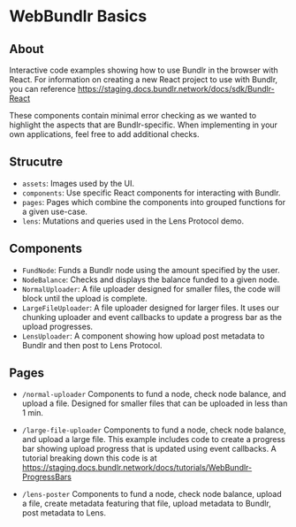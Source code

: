 # WebBundlr Basics

## About

Interactive code examples showing how to use Bundlr in the browser with React.
For information on creating a new React project to use with Bundlr, you can reference
https://staging.docs.bundlr.network/docs/sdk/Bundlr-React

These components contain minimal error checking as we wanted to highlight the aspects that are Bundlr-specific. When implementing in your own applications, feel free to add additional checks.

## Strucutre

-   `assets`: Images used by the UI.
-   `components`: Use specific React components for interacting with Bundlr.
-   `pages`: Pages which combine the components into grouped functions for a given use-case.
-   `lens`: Mutations and queries used in the Lens Protocol demo.

## Components

-   `FundNode`: Funds a Bundlr node using the amount specified by the user.
-   `NodeBalance`: Checks and displays the balance funded to a given node.
-   `NormalUploader`: A file uploader designed for smaller files, the code will block until the upload is complete.
-   `LargeFileUploader`: A file uploader designed for larger files. It uses our chunking uploader and event callbacks to update a progress bar as the upload progresses.
-   `LensUploader`: A component showing how upload post metadata to Bundlr and then post to Lens Protocol.

## Pages

-   `/normal-uploader`
    Components to fund a node, check node balance, and upload a file.
    Designed for smaller files that can be uploaded in less than 1 min.

-   `/large-file-uploader`
    Components to fund a node, check node balance, and upload a large file.
    This example includes code to create a progress bar showing upload
    progress that is updated using event callbacks.
    A tutorial breaking down this code is at
    https://staging.docs.bundlr.network/docs/tutorials/WebBundlr-ProgressBars

-   `/lens-poster`
    Components to fund a node, check node balance, upload a file, create
    metadata featuring that file, upload metadata to Bundlr, post metadata
    to Lens.
